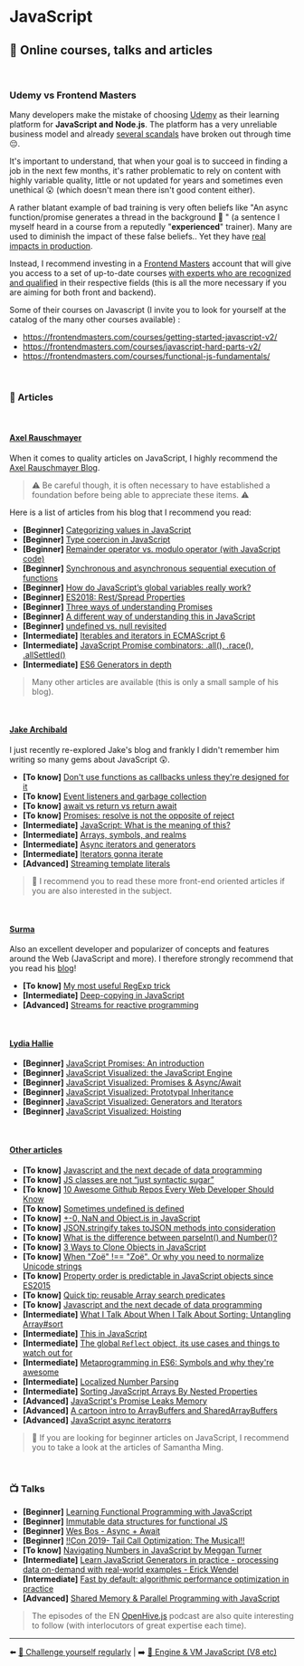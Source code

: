 # JavaScript

## 🌌 Online courses, talks and articles

&nbsp;
### Udemy vs Frontend Masters

Many developers make the mistake of choosing [Udemy](https://www.udemy.com/) as their learning platform for **JavaScript and Node.js**. The platform has a very unreliable business model and already [several scandals](https://www.troyhunt.com/the-piracy-paradox-at-udemy/) have broken out through time 😔.

It's important to understand, that when your goal is to succeed in finding a job in the next few months, it's rather problematic to rely on content with highly variable quality, little or not updated for years and sometimes even unethical 😮 (which doesn't mean there isn't good content either).

A rather blatant example of bad training is very often beliefs like "An async function/promise generates a thread in the background 💩 " (a sentence I myself heard in a course from a reputedly "**experienced**" trainer). Many are used to diminish the impact of these false beliefs.. Yet they have [real impacts in production](https://www.youtube.com/watch?v=XV-u_Ow47s0).

Instead, I recommend investing in a [Frontend Masters](https://frontendmasters.com/) account that will give you access to a set of up-to-date courses [with experts who are recognized and qualified](https://frontendmasters.com/teachers/) in their respective fields (this is all the more necessary if you are aiming for both front and backend).

Some of their courses on Javascript (I invite you to look for yourself at the catalog of the many other courses available) :

- https://frontendmasters.com/courses/getting-started-javascript-v2/ 
- https://frontendmasters.com/courses/javascript-hard-parts-v2/
- https://frontendmasters.com/courses/functional-js-fundamentals/ 

&nbsp;
### 📄 Articles

&nbsp;
#### <u>Axel Rauschmayer</u>

When it comes to quality articles on JavaScript, I highly recommend the [Axel Rauschmayer Blog](https://2ality.com/).

> ⚠️ Be careful though, it is often necessary to have established a foundation before being able to appreciate these items. ⚠️


Here is a list of articles from his blog that I recommend you read:

- **[Beginner]** [Categorizing values in JavaScript](https://2ality.com/2013/01/categorizing-values.html)
- **[Beginner]** [Type coercion in JavaScript](https://2ality.com/2019/10/type-coercion.html)
- **[Beginner]** [Remainder operator vs. modulo operator (with JavaScript code)](https://2ality.com/2019/08/remainder-vs-modulo.html)
- **[Beginner]** [Synchronous and asynchronous sequential execution of functions](https://2ality.com/2015/11/sequential-execution.html)
- **[Beginner]** [How do JavaScript’s global variables really work?](https://2ality.com/2019/07/global-scope.html)
- **[Beginner]** [ES2018: Rest/Spread Properties](https://2ality.com/2016/10/rest-spread-properties.html)
- **[Beginner]** [Three ways of understanding Promises](https://2ality.com/2016/10/understanding-promises.html)
- **[Beginner]** [A different way of understanding this in JavaScript](https://2ality.com/2017/12/alternate-this.html)
- **[Beginner]** [undefined vs. null revisited](https://2ality.com/2021/01/undefined-null-revisited.html)
- **[Intermediate]** [Iterables and iterators in ECMAScript 6](https://2ality.com/2015/02/es6-iteration.html)
- **[Intermediate]** [JavaScript Promise combinators: .all(), .race(), .allSettled()](https://2ality.com/2019/08/promise-combinators.html)
- **[Intermediate]** [ES6 Generators in depth](https://2ality.com/2015/03/es6-generators.html)

> Many other articles are available (this is only a small sample of his blog).

&nbsp;
#### <u>Jake Archibald</u>

I just recently re-explored Jake's blog and frankly I didn't remember him writing so many gems about JavaScript 😲.

- **[To know]** [Don't use functions as callbacks unless they're designed for it](https://jakearchibald.com/2021/function-callback-risks/)
- **[To know]** [Event listeners and garbage collection](https://jakearchibald.com/2020/events-and-gc/)
- **[To know]** [await vs return vs return await](https://jakearchibald.com/2017/await-vs-return-vs-return-await/)
- **[To know]** [Promises: resolve is not the opposite of reject](https://jakearchibald.com/2014/resolve-not-opposite-of-reject/)
- **[Intermediate]** [JavaScript: What is the meaning of this?](https://web.dev/javascript-this/)
- **[Intermediate]** [Arrays, symbols, and realms](https://jakearchibald.com/2017/arrays-symbols-realms/)
- **[Intermediate]** [Async iterators and generators](https://jakearchibald.com/2017/async-iterators-and-generators/)
- **[Intermediate]** [Iterators gonna iterate](https://jakearchibald.com/2014/iterators-gonna-iterate/)
- **[Advanced]** [Streaming template literals](https://jakearchibald.com/2016/streaming-template-literals/)

> 👀 I recommend you to read these more front-end oriented articles if you are also interested in the subject.

&nbsp;
#### <u>Surma</u>

Also an excellent developer and popularizer of concepts and features around the Web (JavaScript and more). I therefore strongly recommend that you read his [blog](https://surma.dev/things/index.html)!

- **[To know]** [My most useful RegExp trick](https://surma.dev/things/regexp-quote/index.html)
- **[Intermediate]** [Deep-copying in JavaScript](https://surma.dev/things/deep-copy/index.html)
- **[Advanced]** [Streams for reactive programming](https://surma.dev/things/streams-for-reactive-programming/index.html)

&nbsp;
#### <u>Lydia Hallie</u>

- **[Beginner]** [JavaScript Promises: An introduction](https://web.dev/promises/)
- **[Beginner]** [JavaScript Visualized: the JavaScript Engine](https://dev.to/lydiahallie/javascript-visualized-the-javascript-engine-4cdf)
- **[Beginner]** [JavaScript Visualized: Promises & Async/Await](https://dev.to/lydiahallie/javascript-visualized-promises-async-await-5gke)
- **[Beginner]** [JavaScript Visualized: Prototypal Inheritance](https://dev.to/lydiahallie/javascript-visualized-prototypal-inheritance-47co)
- **[Beginner]** [JavaScript Visualized: Generators and Iterators](https://dev.to/lydiahallie/javascript-visualized-generators-and-iterators-e36)
- **[Beginner]** [JavaScript Visualized: Hoisting](https://dev.to/lydiahallie/javascript-visualized-hoisting-478h)

&nbsp;
#### <u>Other articles</u>

- **[To know]** [Javascript and the next decade of data programming](<https://benschmidt.org/post/2020-01-15/2020-01-15-webgpu/>)
- **[To know]** [JS classes are not “just syntactic sugar”](<https://webreflection.medium.com/js-classes-are-not-just-syntactic-sugar-28690fedf078>)
- **[To know]** [10 Awesome Github Repos Every Web Developer Should Know](https://dev.to/simonholdorf/10-awesome-github-repos-every-web-developer-should-know-27oa)
- **[To know]** [Sometimes undefined is defined](https://medium.com/@bmeurer/sometimes-undefined-is-defined-7701e1c9eff8)
- **[To know]** [+-0, NaN and Object.is in JavaScript](https://www.stefanjudis.com/today-i-learned/0-nan-and-object-is-in-javascript/)
- **[To know]** [JSON.stringify takes toJSON methods into consideration](https://medium.com/@bmeurer/sometimes-undefined-is-defined-7701e1c9eff8)
- **[To know]** [What is the difference between parseInt() and Number()?](https://stackoverflow.com/questions/4090518/what-is-the-difference-between-parseint-and-number/4090577#4090577)
- **[To know]** [3 Ways to Clone Objects in JavaScript](https://dev.to/samanthaming/3-ways-to-clone-objects-in-javascript-2oie)
- **[To know]** [When "Zoë" !== "Zoë". Or why you need to normalize Unicode strings](https://withblue.ink/2019/03/11/why-you-need-to-normalize-unicode-strings.html)
- **[To know]** [Property order is predictable in JavaScript objects since ES2015](https://www.stefanjudis.com/today-i-learned/property-order-is-predictable-in-javascript-objects-since-es2015/)
- **[To know]** [Quick tip: reusable Array search predicates](https://jasonformat.com/reusable-array-search-predicates/)
- **[To know]** [Javascript and the next decade of data programming](<https://benschmidt.org/post/2020-01-15/2020-01-15-webgpu/>)
- **[Intermediate]** [What I Talk About When I Talk About Sorting: Untangling Array#sort](https://alistapart.com/article/what-i-talk-about-when-i-talk-about-sorting/)
- **[Intermediate]** [This in JavaScript](https://zellwk.com/blog/this/)
- **[Intermediate]** [The global `Reflect` object, its use cases and things to watch out for](https://www.stefanjudis.com/today-i-learned/the-global-reflect-object-its-use-cases-and-things-to-watch-out-for/)
- **[Intermediate]** [Metaprogramming in ES6: Symbols and why they're awesome](https://www.keithcirkel.co.uk/metaprogramming-in-es6-symbols/)
- **[Intermediate]** [Localized Number Parsing](https://observablehq.com/@mbostock/localized-number-parsing)
- **[Intermediate]** [Sorting JavaScript Arrays By Nested Properties](https://elijahmanor.com/byte/js-array-sort-nest)
- **[Advanced]** [JavaScript's Promise Leaks Memory](https://alexn.org/blog/2017/10/11/javascript-promise-leaks-memory.html)
- **[Advanced]** [A cartoon intro to ArrayBuffers and SharedArrayBuffers](https://hacks.mozilla.org/2017/06/a-cartoon-intro-to-arraybuffers-and-sharedarraybuffers/)
- **[Advanced]** [JavaScript async iteratorrs](https://www.nodejsdesignpatterns.com/blog/javascript-async-iterators/)

> 👀 If you are looking for beginner articles on JavaScript, I recommend you to take a look at the articles of Samantha Ming.

&nbsp;
### 📺 Talks

- **[Beginner]** [Learning Functional Programming with JavaScript](https://www.youtube.com/watch?v=e-5obm1G_FY)
- **[Beginner]** [Immutable data structures for functional JS](https://www.youtube.com/watch?v=Wo0qiGPSV-s)
- **[Beginner]** [Wes Bos - Async + Await](https://www.youtube.com/watch?v=9YkUCxvaLEk)
- **[Beginner]** [!!Con 2019- Tail Call Optimization: The Musical!!](https://www.youtube.com/watch?v=-PX0BV9hGZY&feature=youtu.be)
- **[To know]** [Navigating Numbers in JavaScript by Meggan Turner](https://www.youtube.com/watch?v=4zveh5TzB6U&list=PL37ZVnwpeshEHcw37PA29vZCJRoIER9r3&index=20)
- **[Intermediate]** [Learn JavaScript Generators in practice - processing data on-demand with real-world examples - Erick Wendel](https://www.youtube.com/watch?v=edaYw9UhQ0M)
- **[Intermediate]** [Fast by default: algorithmic performance optimization in practice](https://www.youtube.com/watch?v=bwA9i6wjfhw&list=PLMW8Xq7bXrG5ifmqyUChS9buBfVnoa3wh&index=3)
- **[Advanced]** [Shared Memory & Parallel Programming with JavaScript](https://www.youtube.com/watch?v=vvqfmskTIjE&list=PL37ZVnwpeshFmAPr65sU2O5WMs7_CGjs_&index=26)

> The episodes of the EN [OpenHive.js](https://www.youtube.com/watch?v=OPLUfbaOYLQ&list=PL0CdgOSSGlBZZu6UQ8r0kAjf-EfyJTC2u) podcast are also quite interesting to follow (with interlocutors of great expertise each time).

---

⬅️ [💪 Challenge yourself regularly](./3-challenge.md) |
➡️ [🔧 Engine & VM JavaScript (V8 etc)](./5-VM.md)

